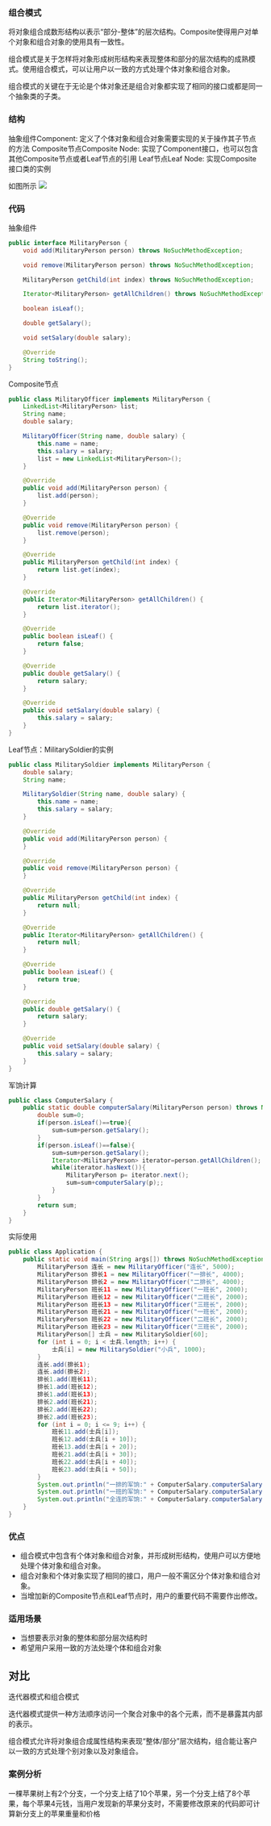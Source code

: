 ### 组合模式

将对象组合成数形结构以表示“部分-整体”的层次结构。Composite使得用户对单个对象和组合对象的使用具有一致性。

组合模式是关于怎样将对象形成树形结构来表现整体和部分的层次结构的成熟模式。使用组合模式，可以让用户以一致的方式处理个体对象和组合对象。

组合模式的关键在于无论是个体对象还是组合对象都实现了相同的接口或都是同一个抽象类的子类。

### 结构 

抽象组件Component: 定义了个体对象和组合对象需要实现的关于操作其子节点的方法
Composite节点Composite Node: 实现了Component接口，也可以包含其他Composite节点或者Leaf节点的引用
Leaf节点Leaf Node: 实现Composite接口类的实例

如图所示
![](../../image/component.png)

### 代码

抽象组件

```java
public interface MilitaryPerson {
    void add(MilitaryPerson person) throws NoSuchMethodException;

    void remove(MilitaryPerson person) throws NoSuchMethodException;

    MilitaryPerson getChild(int index) throws NoSuchMethodException;

    Iterator<MilitaryPerson> getAllChildren() throws NoSuchMethodException;

    boolean isLeaf();

    double getSalary();

    void setSalary(double salary);

    @Override
    String toString();
}
```

Composite节点

```java
public class MilitaryOfficer implements MilitaryPerson {
    LinkedList<MilitaryPerson> list;
    String name;
    double salary;

    MilitaryOfficer(String name, double salary) {
        this.name = name;
        this.salary = salary;
        list = new LinkedList<MilitaryPerson>();
    }

    @Override
    public void add(MilitaryPerson person) {
        list.add(person);
    }

    @Override
    public void remove(MilitaryPerson person) {
        list.remove(person);
    }

    @Override
    public MilitaryPerson getChild(int index) {
        return list.get(index);
    }

    @Override
    public Iterator<MilitaryPerson> getAllChildren() {
        return list.iterator();
    }

    @Override
    public boolean isLeaf() {
        return false;
    }

    @Override
    public double getSalary() {
        return salary;
    }

    @Override
    public void setSalary(double salary) {
        this.salary = salary;
    }
}
```

Leaf节点：MilitarySoldier的实例

```java
public class MilitarySoldier implements MilitaryPerson {
    double salary;
    String name;

    MilitarySoldier(String name, double salary) {
        this.name = name;
        this.salary = salary;
    }

    @Override
    public void add(MilitaryPerson person) {
    }

    @Override
    public void remove(MilitaryPerson person) {
    }

    @Override
    public MilitaryPerson getChild(int index) {
        return null;
    }

    @Override
    public Iterator<MilitaryPerson> getAllChildren() {
        return null;
    }

    @Override
    public boolean isLeaf() {
        return true;
    }

    @Override
    public double getSalary() {
        return salary;
    }

    @Override
    public void setSalary(double salary) {
        this.salary = salary;
    }
}
```

军饷计算
```java
public class ComputerSalary {
    public static double computerSalary(MilitaryPerson person) throws NoSuchMethodException {
        double sum=0;
        if(person.isLeaf()==true){
            sum=sum+person.getSalary();
        }
        if(person.isLeaf()==false){
            sum=sum+person.getSalary();
            Iterator<MilitaryPerson> iterator=person.getAllChildren();
            while(iterator.hasNext()){
                MilitaryPerson p= iterator.next();
                sum=sum+computerSalary(p);;
            }
        }
        return sum;
    }
}
```

实际使用
```java
public class Application {
    public static void main(String args[]) throws NoSuchMethodException {
        MilitaryPerson 连长 = new MilitaryOfficer("连长", 5000);
        MilitaryPerson 排长1 = new MilitaryOfficer("一排长", 4000);
        MilitaryPerson 排长2 = new MilitaryOfficer("二排长", 4000);
        MilitaryPerson 班长11 = new MilitaryOfficer("一班长", 2000);
        MilitaryPerson 班长12 = new MilitaryOfficer("二班长", 2000);
        MilitaryPerson 班长13 = new MilitaryOfficer("三班长", 2000);
        MilitaryPerson 班长21 = new MilitaryOfficer("一班长", 2000);
        MilitaryPerson 班长22 = new MilitaryOfficer("二班长", 2000);
        MilitaryPerson 班长23 = new MilitaryOfficer("三班长", 2000);
        MilitaryPerson[] 士兵 = new MilitarySoldier[60];
        for (int i = 0; i < 士兵.length; i++) {
            士兵[i] = new MilitarySoldier("小兵", 1000);
        }
        连长.add(排长1);
        连长.add(排长2);
        排长1.add(班长11);
        排长1.add(班长12);
        排长1.add(班长13);
        排长2.add(班长21);
        排长2.add(班长22);
        排长2.add(班长23);
        for (int i = 0; i <= 9; i++) {
            班长11.add(士兵[i]);
            班长12.add(士兵[i + 10]);
            班长13.add(士兵[i + 20]);
            班长21.add(士兵[i + 30]);
            班长22.add(士兵[i + 40]);
            班长23.add(士兵[i + 50]);
        }
        System.out.println("一排的军饷:" + ComputerSalary.computerSalary(排长1));
        System.out.println("一班的军饷:" + ComputerSalary.computerSalary(班长11));
        System.out.println("全连的军饷:" + ComputerSalary.computerSalary(连长));
    }
}
```

### 优点

- 组合模式中包含有个体对象和组合对象，并形成树形结构，使用户可以方便地处理个体对象和组合对象。
- 组合对象和个体对象实现了相同的接口，用户一般不需区分个体对象和组合对象。
- 当增加新的Composite节点和Leaf节点时，用户的重要代码不需要作出修改。

### 适用场景
- 当想要表示对象的整体和部分层次结构时
- 希望用户采用一致的方法处理个体和组合对象


## 对比
迭代器模式和组合模式

迭代器模式提供一种方法顺序访问一个聚合对象中的各个元素，而不是暴露其内部的表示。

组合模式允许将对象组合成属性结构来表现“整体/部分”层次结构，组合能让客户以一致的方式处理个别对象以及对象组合。

### 案例分析

一棵苹果树上有2个分支，一个分支上结了10个苹果，另一个分支上结了8个苹果，每个苹果4元钱，当用户发现新的苹果分支时，不需要修改原来的代码即可计算新分支上的苹果重量和价格






